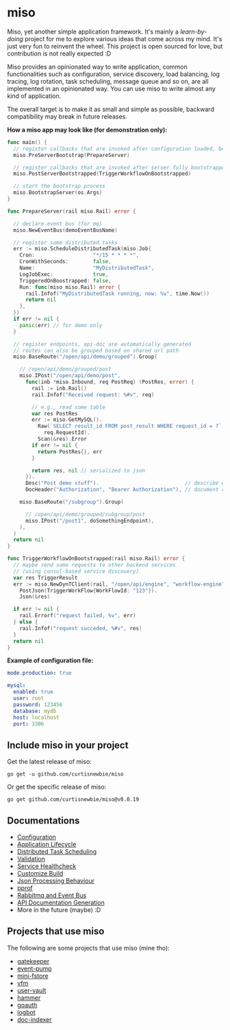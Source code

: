 # miso

Miso, yet another simple application framework. It's mainly a <i>learn-by-doing</i> project for me to explore various ideas that come across my mind. It's just very fun to reinvent the wheel. This project is open sourced for love, but contribution is not really expected :D

Miso provides an opinionated way to write application, common functionalities such as configuration, service discovery, load balancing, log tracing, log rotation, task scheduling, message queue and so on, are all implemented in an opinionated way. You can use miso to write almost any kind of application.

The overall target is to make it as small and simple as possible, backward compatibility may break in future releases.

**How a miso app may look like (for demonstration only):**

```go
func main() {
  // register callbacks that are invoked after configuration loaded, before server bootstrap
  miso.PreServerBootstrap(PrepareServer)

  // register callbacks that are invoked after server fully bootstrapped
  miso.PostServerBootstrapped(TriggerWorkflowOnBootstrapped)

  // start the bootstrap process
  miso.BootstrapServer(os.Args)
}

func PrepareServer(rail miso.Rail) error {

  // declare event bus (for mq)
  miso.NewEventBus(demoEventBusName)

  // register some distributed tasks
  err := miso.ScheduleDistributedTask(miso.Job{
    Cron:                   "*/15 * * * *",
    CronWithSeconds:        false,
    Name:                   "MyDistributedTask",
    LogJobExec:             true,
    TriggeredOnBoostrapped: false,
    Run: func(miso miso.Rail) error {
      rail.Infof("MyDistributedTask running, now: %v", time.Now())
      return nil
    },
  })
  if err != nil {
    panic(err) // for demo only
  }

  // register endpoints, api-doc are automatically generated
  // routes can also be grouped based on shared url path
  miso.BaseRoute("/open/api/demo/grouped").Group(

    // /open/api/demo/grouped/post
    miso.IPost("/open/api/demo/post",
      func(inb *miso.Inbound, req PostReq) (PostRes, error) {
        rail := inb.Rail()
        rail.Infof("Received request: %#v", req)

        // e.g., read some table
        var res PostRes
        err := miso.GetMySQL().
          Raw(`SELECT result_id FROM post_result WHERE request_id = ?`,
            req.RequestId).
          Scan(&res).Error
        if err != nil {
          return PostRes{}, err
        }

        return res, nil // serialized to json
      }).
      Desc("Post demo stuff").                            // describe endpoint in api-doc
      DocHeader("Authorization", "Bearer Authorization"), // document request header

    miso.BaseRoute("/subgroup").Group(

      // /open/api/demo/grouped/subgroup/post
      miso.IPost("/post1", doSomethingEndpoint),
    ),
  )
  return nil
}

func TriggerWorkflowOnBootstrapped(rail miso.Rail) error {
  // maybe send some requests to other backend services
  // (using consul-based service discovery)
  var res TriggerResult
  err := miso.NewDynTClient(rail, "/open/api/engine", "workflow-engine" /* service name */).
    PostJson(TriggerWorkFlow{WorkFlowId: "123"}).
    Json(&res)

  if err != nil {
    rail.Errorf("request failed, %v", err)
  } else {
    rail.Infof("request succeded, %#v", res)
  }
  return nil
}
```

**Example of configuration file:**

```yml
mode.production: true

mysql:
  enabled: true
  user: root
  password: 123456
  database: mydb
  host: localhost
  port: 3306
```

## Include miso in your project

Get the latest release of miso:

```
go get -u github.com/curtisnewbie/miso
```

Or get the specific release of miso:

```
go get github.com/curtisnewbie/miso@v0.0.19
```

## Documentations

- [Configuration](./doc/config.md)
- [Application Lifecycle](./doc/lifecycle.md)
- [Distributed Task Scheduling](./doc/dtask.md)
- [Validation](./doc/validate.md)
- [Service Healthcheck](./doc/health.md)
- [Customize Build](./doc/customize_build.md)
- [Json Processing Behaviour](./doc/json.md)
- [pprof](./doc/pprof.md)
- [Rabbitmq and Event Bus](./doc/rabbitmq.md)
- [API Documentation Generation](./doc/api_doc_gen.md)
- More in the future (maybe) :D

## Projects that use miso

The following are some projects that use miso (mine tho):

- [gatekeeper](https://github.com/curtisnewbie/gatekeeper)
- [event-pump](https://github.com/curtisnewbie/event-pump)
- [mini-fstore](https://github.com/curtisnewbie/mini-fstore)
- [vfm](https://github.com/curtisnewbie/vfm)
- [user-vault](https://github.com/curtisnewbie/user-vault)
- [hammer](https://github.com/curtisnewbie/hammer)
- [goauth](https://github.com/curtisnewbie/goauth)
- [logbot](https://github.com/curtisnewbie/logbot)
- [doc-indexer](https://github.com/curtisnewbie/doc-indexer)